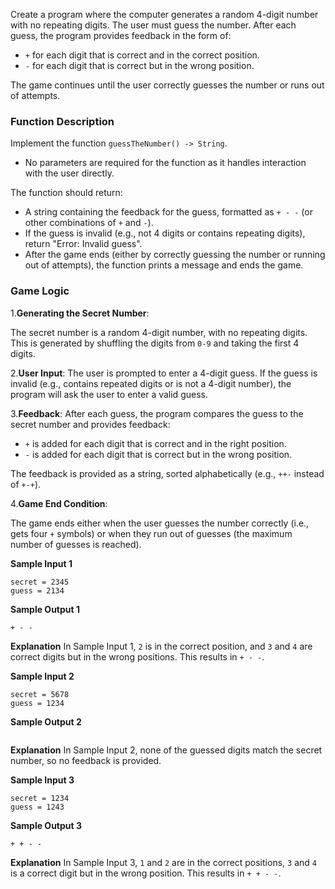 Create a program where the computer generates a random 4-digit number with no repeating digits. The user must guess the number. After each guess, the program provides feedback in the form of:

- `+` for each digit that is correct and in the correct position.
- `-` for each digit that is correct but in the wrong position.
  
The game continues until the user correctly guesses the number or runs out of attempts.

### Function Description
Implement the function `guessTheNumber() -> String`.

- No parameters are required for the function as it handles interaction with the user directly.

The function should return:

- A string containing the feedback for the guess, formatted as `+ - -` (or other combinations of `+` and `-`).
- If the guess is invalid (e.g., not 4 digits or contains repeating digits), return "Error: Invalid guess".
- After the game ends (either by correctly guessing the number or running out of attempts), the function prints a message and ends the game.

### Game Logic

1.**Generating the Secret Number**:

The secret number is a random 4-digit number, with no repeating digits. This is generated by shuffling the digits from `0-9` and taking the first 4 digits.

2.**User Input**:
The user is prompted to enter a 4-digit guess. If the guess is invalid (e.g., contains repeated digits or is not a 4-digit number), the program will ask the user to enter a valid guess.

3.**Feedback**:
After each guess, the program compares the guess to the secret number and provides feedback:

- `+` is added for each digit that is correct and in the right position.
- `-` is added for each digit that is correct but in the wrong position.

The feedback is provided as a string, sorted alphabetically (e.g., `++-` instead of `+-+`).

4.**Game End Condition**:

The game ends either when the user guesses the number correctly (i.e., gets four `+` symbols) or when they run out of guesses (the maximum number of guesses is reached).

**Sample Input 1**
```
secret = 2345  
guess = 2134
```
**Sample Output 1**
```
+ - -
```

**Explanation**
In Sample Input 1, `2` is in the correct position, and `3` and `4` are correct digits but in the wrong positions. This results in `+ - -`.

**Sample Input 2**
```
secret = 5678 
guess = 1234
```
**Sample Output 2**
```

```

**Explanation**
In Sample Input 2, none of the guessed digits match the secret number, so no feedback is provided.

**Sample Input 3**
```
secret = 1234 
guess = 1243
```
**Sample Output 3**
```
+ + - -
```

**Explanation**
In Sample Input 3, `1` and `2` are in the correct positions, `3` and `4` is a correct digit but in the wrong position. This results in `+ + - -`.
